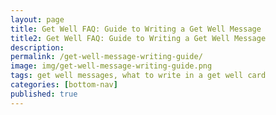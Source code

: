 ```yaml
---
layout: page
title: Get Well FAQ: Guide to Writing a Get Well Message
title2: Get Well FAQ: Guide to Writing a Get Well Message
description:
permalink: /get-well-message-writing-guide/
image: img/get-well-message-writing-guide.png
tags: get well messages, what to write in a get well card
categories: [bottom-nav]
published: true
---
```


<p>


</p>
